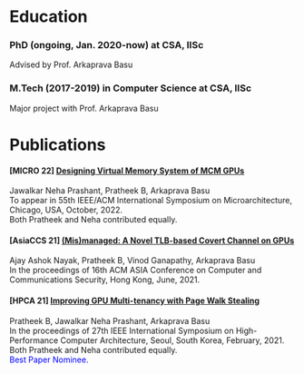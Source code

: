 # Education

<h3>PhD (ongoing, Jan. 2020-now) at CSA, IISc</h3>
<p>Advised by Prof. Arkaprava Basu</p>


<h3>M.Tech (2017-2019) in Computer Science at CSA, IISc</h3>
<p>Major project with Prof. Arkaprava Basu</p>

# Publications

<h4> <strong> [MICRO 22] </strong> <a href="https://www.csa.iisc.ac.in/~arkapravab/papers.html" title="MICRO 22"> Designing Virtual Memory System of MCM GPUs  </a> </h4>
Jawalkar Neha Prashant, Pratheek B, Arkaprava Basu  <br>
To appear in 55th IEEE/ACM International Symposium on Microarchitecture, Chicago, USA, October, 2022. <br>
Both Pratheek and Neha contributed equally. <br>


<h4> <strong> [AsiaCCS 21] </strong> <a href="https://www.csa.iisc.ac.in/~arkapravab/papers/asiaCCS21_GPUTLBChannel.pdf" title="AsiaCCS 21">(Mis)managed: A Novel TLB-based Covert Channel on GPUs </a> </h4>
Ajay Ashok Nayak, Pratheek B, Vinod Ganapathy, Arkaprava Basu <br>
In the proceedings of 16th ACM ASIA Conference on Computer and Communications Security, Hong Kong, June, 2021. <br>


<h4> <strong> [HPCA 21] </strong> <a href="https://www.csa.iisc.ac.in/~arkapravab/papers/hpca21_DWS.pdf" title="HPCA 21"> Improving GPU Multi-tenancy with Page Walk Stealing </a> </h4>
<p>Pratheek B, Jawalkar Neha Prashant, Arkaprava Basu <br>
In the proceedings of 27th IEEE International Symposium on High-Performance Computer Architecture, Seoul, South Korea, February, 2021. <br>
Both Pratheek and Neha contributed equally. <br>
<span style="color:blue"> Best Paper Nominee. </span>
